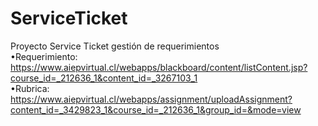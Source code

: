 # ServiceTicket
Proyecto Service Ticket gestión de requerimientos<br>
•Requerimiento:<br>
 https://www.aiepvirtual.cl/webapps/blackboard/content/listContent.jsp?course_id=_212636_1&content_id=_3267103_1<br>
•Rubrica:<br>
 https://www.aiepvirtual.cl/webapps/assignment/uploadAssignment?content_id=_3429823_1&course_id=_212636_1&group_id=&mode=view<br>
